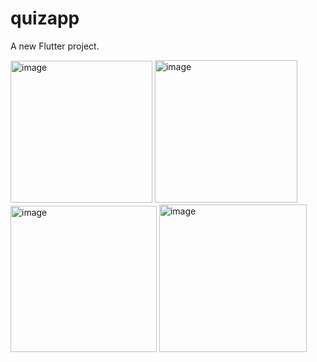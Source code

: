 # quizapp

A new Flutter project.

<img width="227" alt="image" src="https://github.com/sakshigangwani/quizapp_flutter/assets/125336651/72f131ba-4ce6-4a4d-9714-f2b55840ef19">
<img width="228" alt="image" src="https://github.com/sakshigangwani/quizapp_flutter/assets/125336651/e6a7ee55-4d6f-4dd8-8c2d-b17d0e29f7d2">
<img width="234" alt="image" src="https://github.com/sakshigangwani/quizapp_flutter/assets/125336651/150247bd-39a2-4600-a35f-261ee42d8669">
<img width="236" alt="image" src="https://github.com/sakshigangwani/quizapp_flutter/assets/125336651/33cd6247-e40f-4b83-ab54-c63e1f204acf">
